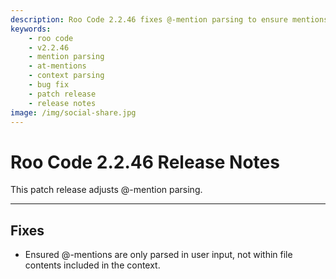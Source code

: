 ```yaml
---
description: Roo Code 2.2.46 fixes @-mention parsing to ensure mentions are only processed in user input, not within file contents included in context.
keywords:
    - roo code
    - v2.2.46
    - mention parsing
    - at-mentions
    - context parsing
    - bug fix
    - patch release
    - release notes
image: /img/social-share.jpg
---
```


# Roo Code 2.2.46 Release Notes

This patch release adjusts @-mention parsing.

---

## Fixes

- Ensured @-mentions are only parsed in user input, not within file contents included in the context.
